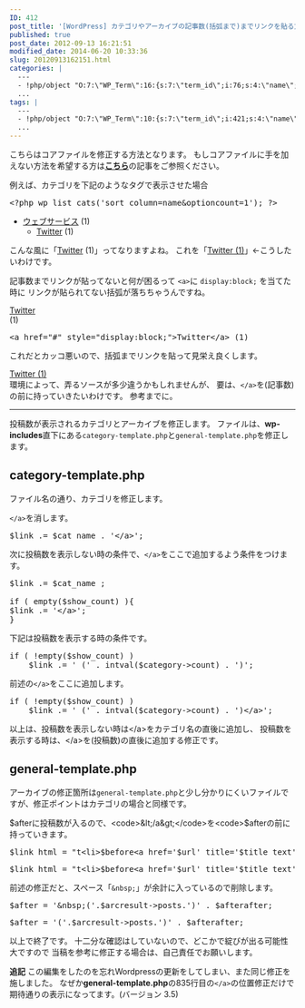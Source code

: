 ```yaml
---
ID: 412
post_title: '[WordPress] カテゴリやアーカイブの記事数(括弧まで)までリンクを貼る方法'
published: true
post_date: 2012-09-13 16:21:51
modified_date: 2014-06-20 10:33:36
slug: 20120913162151.html
categories: |
  ---
  - !php/object "O:7:\"WP_Term\":16:{s:7:\"term_id\";i:76;s:4:\"name\";s:9:\"WordPress\";s:4:\"slug\";s:9:\"wordpress\";s:10:\"term_group\";i:0;s:16:\"term_taxonomy_id\";i:78;s:8:\"taxonomy\";s:8:\"category\";s:11:\"description\";s:0:\"\";s:6:\"parent\";i:0;s:5:\"count\";i:37;s:6:\"filter\";s:3:\"raw\";s:6:\"cat_ID\";i:76;s:14:\"category_count\";i:37;s:20:\"category_description\";s:0:\"\";s:8:\"cat_name\";s:9:\"WordPress\";s:17:\"category_nicename\";s:9:\"wordpress\";s:15:\"category_parent\";i:0;}"
  ...
tags: |
  ---
  - !php/object "O:7:\"WP_Term\":10:{s:7:\"term_id\";i:421;s:4:\"name\";s:9:\"WordPress\";s:4:\"slug\";s:9:\"wordpress\";s:10:\"term_group\";i:0;s:16:\"term_taxonomy_id\";i:79;s:8:\"taxonomy\";s:8:\"post_tag\";s:11:\"description\";s:0:\"\";s:6:\"parent\";i:0;s:5:\"count\";i:36;s:6:\"filter\";s:3:\"raw\";}"
  ...
---
```

<p class="c-alert is-danger">こちらはコアファイルを修正する方法となります。
もしコアファイルに手を加えない方法を希望する方は<b><a href="https://b.0218.jp/20130521115431.html">こちら</a></b>の記事をご参照ください。</p>

例えば、カテゴリを下記のようなタグで表示させた場合
<pre class="prettyprint">
&lt;?php wp_list_cats(&#039;sort_column=name&amp;optioncount=1'); ?&gt;
</pre>

<div class="sandbox">
<ul>
<li><a href="#">ウェブサービス</a> (1)
 <ul class="children">
  <li><a href="#">Twitter</a> (1)
 </ul>
</li>
</ul>
</div>
こんな風に「<a href="#">Twitter</a> (1)」ってなりますよね。
これを「<a href="#">Twitter (1)</a>」←こうしたいわけです。

記事数までリンクが貼ってないと何が困るって
<code>&lt;a&gt;</code>に <code>display:block;</code> を当てた時に
リンクが貼られてない括弧が落ちちゃうんですね。
<div class="sandbox"><a href="#" style="display:block;">Twitter</a> (1)</div>
<pre class="prettyprint linenums">&lt;a href=&quot;#&quot; style=&quot;display:block;&quot;&gt;Twitter&lt;/a&gt; (1)</pre>

これだとカッコ悪いので、括弧までリンクを貼って見栄え良くします。
<div class="sandbox"><a href="#" style="display:block;">Twitter (1)</a></div>
<!--more-->
環境によって、弄るソースが多少違うかもしれませんが、
要は、<code>&lt;/a&gt;</code>を(記事数)の前に持っていきたいわけです。
参考までに。
<hr>
投稿数が表示されるカテゴリとアーカイブを修正します。
ファイルは、<strong>wp-includes</strong>直下にある<code>category-template.php</code>と<code>general-template.php</code>を修正します。

<h2>category-template.php</h2>
ファイル名の通り、カテゴリを修正します。

<code>&lt;/a&gt;</code>を消します。
<pre class="prettyprint linenums:834">
$link .= $cat_name . &#039;&lt;/a&gt;&#039;;</pre>
次に投稿数を表示しない時の条件で、<code>&lt;/a&gt;</code>をここで追加するよう条件をつけます。
<pre class="prettyprint linenums:834">
$link .= $cat_name ;
 
if ( empty($show_count) ){
$link .= &#039;&lt;/a&gt;&#039;;
}</pre>

下記は投稿数を表示する時の条件です。
<pre class="prettyprint linenums:866">
if ( !empty($show_count) )
    $link .= &#039; (&#039; . intval($category-&gt;count) . &#039;)&#039;;</pre>
前述の<code>&lt;/a&gt;</code>をここに追加します。
<pre class="prettyprint linenums:870">
if ( !empty($show_count) )
    $link .= &#039; (&#039; . intval($category-&gt;count) . &#039;)&lt;/a&gt;&#039;;</pre>
以上は、投稿数を表示しない時は&lt;/a&gt;をカテゴリ名の直後に追加し、
投稿数を表示する時は、&lt;/a&gt;を(投稿数)の直後に追加する修正です。

<h2>general-template.php</h2>
アーカイブの修正箇所は<code>general-template.php</code>と少し分かりにくいファイルですが、修正ポイントはカテゴリの場合と同様です。

$afterに投稿数が入るので、<code>&lt;/a&gt;</code>を<code>$after</code>の前に持っていきます。
<pre class="prettyprint linenums:842">
$link_html = &quot;t&lt;li&gt;$before&lt;a href=&#039;$url&#039; title=&#039;$title_text&#039;&gt;$text&lt;/a&gt;$after&lt;/li&gt;n&quot;;</pre>

<pre class="prettyprint linenums:842">
$link_html = &quot;t&lt;li&gt;$before&lt;a href=&#039;$url&#039; title=&#039;$title_text&#039;&gt;$text$after&lt;/a&gt;&lt;/li&gt;n&quot;;</pre>

前述の修正だと、スペース「<code>&amp;nbsp;</code>」が余計に入っているので削除します。
<pre class="prettyprint linenums:941">
$after = &#039;&amp;nbsp;(&#039;.$arcresult-&gt;posts.&#039;)&#039; . $afterafter;</pre>

<pre class="prettyprint linenums:941">
$after = &#039;(&#039;.$arcresult-&gt;posts.&#039;)&#039; . $afterafter;</pre>

以上で終了です。
十二分な確認はしていないので、どこかで綻びが出る可能性大ですので
当稿を参考に修正する場合は、自己責任でお願いします。

<p class="alert alert-info">
<b>追記</b>
この編集をしたのを忘れWordpressの更新をしてしまい、また同じ修正を施しました。
なぜか<b>general-template.php</b>の835行目の<code>&lt;/a&gt;</code>の位置修正だけで期待通りの表示になってます。<span class="text-muted">(バージョン 3.5)</span></p>